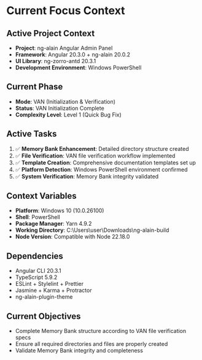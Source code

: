 # Current Focus Context

## Active Project Context
- **Project**: ng-alain Angular Admin Panel
- **Framework**: Angular 20.3.0 + ng-alain 20.0.2
- **UI Library**: ng-zorro-antd 20.3.1
- **Development Environment**: Windows PowerShell

## Current Phase
- **Mode**: VAN (Initialization & Verification)
- **Status**: VAN Initialization Complete
- **Complexity Level**: Level 1 (Quick Bug Fix)

## Active Tasks
1. ✅ **Memory Bank Enhancement**: Detailed directory structure created
2. ✅ **File Verification**: VAN file verification workflow implemented
3. ✅ **Template Creation**: Comprehensive documentation templates set up
4. ✅ **Platform Detection**: Windows PowerShell environment confirmed
5. ✅ **System Verification**: Memory Bank integrity validated

## Context Variables
- **Platform**: Windows 10 (10.0.26100)
- **Shell**: PowerShell
- **Package Manager**: Yarn 4.9.2
- **Working Directory**: C:\Users\user\Downloads\ng-alain-build
- **Node Version**: Compatible with Node 22.18.0

## Dependencies
- Angular CLI 20.3.1
- TypeScript 5.9.2
- ESLint + Stylelint + Prettier
- Jasmine + Karma + Protractor
- ng-alain-plugin-theme

## Current Objectives
- Complete Memory Bank structure according to VAN file verification specs
- Ensure all required directories and files are properly created
- Validate Memory Bank integrity and completeness
